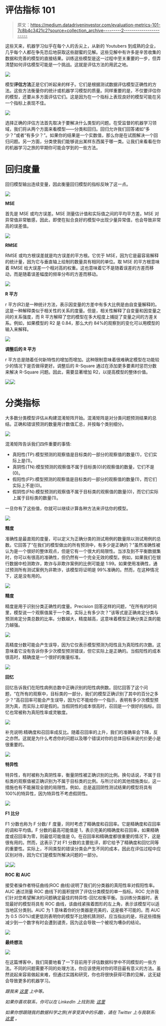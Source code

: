 # 评估指标 101

> 原文：<https://medium.datadriveninvestor.com/evaluation-metrics-101-7c8b4c3421c2?source=collection_archive---------2----------------------->

这些天来，机器学习似乎在每个人的舌尖上，从新的 Youtubers 到成熟的企业，几乎每个人都在争先恐后地获取这些甜蜜的见解。这些见解中有许多是辛苦收集的数据和完善的模型的直接结果。训练这些模型是这一过程中至关重要的一步，但弄清楚如何评估模型可能是一个挑战。这就是评估方法的用武之地。

![](img/47f6dee753260fdc1d686d293e39d96c.png)

模型**评估方法**正是它们听起来的样子。它们是根据测试数据评估模型正确性的方法。这些方法衡量你的统计或机器学习模型的质量。同样重要的是，不仅要评估你的模型，还要从多方面评估它们。这是因为在一个指标上表现良好的模型可能在另一个指标上表现不佳。

![](img/e089ee73ae2dab52b4c803bc34128991.png)

选择正确的评估方法首先取决于要解决什么类型的问题。在受监督的机器学习领域，我们将从两个方面来看模型——分类和回归。回归允许我们回答诸如“多少？”或者“有多少？”。如果你的结果是一个实数值，那么你是在试图解决一个回归问题。另一方面，分类使我们能够说出某样东西属于哪一类。让我们来看看在你的机器学习之旅的早期你可能会学到的一些方法。

# **回归度量**

回归模型输出连续变量，因此衡量回归模型的指标反映了这一点。

![](img/75d11b80c6de87f4fc66ebb0fc91b3ff.png)

**MSE**

首先是 MSE 或均方误差。MSE 测量估计值和实际值之间的平均平方差。MSE 对异常值非常敏感，因此，即使在拟合良好的模型中出现少量异常值，也会导致非常高的误差值。

![](img/d6901da79d2dd007ddd1624d83ada6a3.png)

**RMSE**

RMSE 或均方根误差就是均方误差的平方根。它优于 MSE，因为它是最容易解释的统计量，因为它与垂直轴上绘制的数量具有相同的单位。取 MSE 的平方根意味着 RMSE 给大误差一个相对高的权重。这也意味着它不是随着误差的方差而移动，而是随着误差幅度的频率分布的方差而移动。

![](img/434e2128ed9a12cd752c1b01345e0a98.png)

**R 平方**

r 平方(R2)是一种统计方法，表示因变量的方差中有多大比例是由自变量解释的。这是一种解释类似于相关性的关系的度量。但是，相关性解释了自变量和因变量之间的关系强度，而 R 平方解释了您的模型在多大程度上捕捉了变量之间的方差关系。例如，如果模型的 R2 是 0.84，那么大约 84%的观察到的变化可以用模型的输入来解释。

![](img/4cbc3a5e7ea6b9a251f9f46a91bd724c.png)

**调整后的 R 平方**

r 平方总是随着任何新特性的增加而增加。这种限制意味着很难确定模型在功能较少的情况下是否做得更好。调整后的 R-Square 通过在添加更多要素时惩罚分数来解决 R-Square 问题。因此，需要显著增加 R2，以提高模型的整体价值。

![](img/5ee048fd1ab9cf08ed6c2238a645b2bb.png)![](img/76924229b77e3e66257f2cd9343ee2f4.png)

# **分类指标**

大多数分类模型评估从构建混淆矩阵开始。混淆矩阵是对分类问题预测结果的总结。正确和错误预测的数量用计数值汇总，并按每个类别细分。

![](img/939ad38f3e7d04a7c378e77bb8d5e978.png)

混淆矩阵告诉我们四件重要的事情:

*   真阳性(TP):模型预测的观察值是目标类的一部分的观察值的数量(1)，它们实际上是(1)。
*   真阴性(TN):模型预测的观察值不属于目标类(0)的观察值的数量，它们不是(0)。
*   假阳性(FP):模型预测的观察值是目标类的一部分的观察值的数量(1)，而它们实际上不是(0)。
*   假阴性(FN):模型预测的观察值不属于目标类的观察值的数量(0)，而它们实际上属于目标类的数量(1)。

一旦你有了这些值，你就可以继续计算各种方法来评估你的模型。

![](img/629604a0c50ef26c3effdcda09bb0a7d.png)

**精度**

准确性是最直观的度量，可以定义为正确分类的测试用例的数量除以测试用例的总数。它回答了“在我们的模型做出的所有预测中，有多少是正确的？”虽然准确性被认为是一个很好的整体观点，但是它有一个很大的局限性。当涉及到不平衡数据集时，你可以有很高的准确性，但仍然有一个完全无效的模型。例如，如果我们在银行数据中检测欺诈，欺诈与非欺诈案例的比例可能是 1:99。如果使用准确性，通过预测所有测试案例为非欺诈，该模型将证明是 99%准确的。然而，在这种情况下，这是没有用的。

![](img/4c579615289c73b89d1901b1d73bc65c.png)

**精度**

精度是用于识别分类正确性的度量。Precision 回答这样的问题，“在所有的时间里，模型说一个观察值属于一个类，实际上有多少次？”该等式是正确肯定分类与预测肯定分类总数的比率。分数越大，精度越高，这意味着模型正确分类正类的能力越强。

![](img/a9db637d43e5f0f6a991e2ec623c5d71.png)

高精度分数可能会产生误导，因为它仅表示模型预测为阳性且为真阳性的次数。这意味着它没有告诉你多少次模型预测错误，但它实际上是正确的。当假阳性的成本很高时，精确度是一个很好的衡量标准。

![](img/73f73a8ee752466becdbd0d9cbc2cb22.png)

**回忆**

回忆告诉我们在阳性病例总数中正确识别的阳性病例数。回忆回答了这个问题，“在所有的观察中，目标类的一部分，我们的模型正确识别了其中的百分之多少？”高召回率可能会产生误导，因为它不能给你一个指示，表明有多少次模型预测为真，而实际上却是假的。当假阴性的成本很高时，召回是一个很好的指标。回忆也常被称为真阳性率或灵敏度。

![](img/9eaa73713aea57e29e24bb55802c7906.png)

补充说明:精确度和召回率成反比。随着召回率的上升，我们的准确率会下降，反之亦然。这就是为什么考虑你的问题以及哪个错误对你的总体目标来说代价更小是很重要的。

![](img/bef26247971d87fe58faaef3bbbf81e7.png)

**特异性**

特异性，有时被称为真阴性率，衡量阴性被正确识别的比例。换句话说，不属于目标类的观察值被正确识别为不属于目标类的比例。与所讨论的其他措施类似，这一措施也有不能展现全貌的局限性。例如，总是返回阴性测试结果的模型将具有 100%的特异性，因为特异性不考虑假阴性。

![](img/be15a087545b8f05ea11ebf4d0d85494.png)

**F1 比分**

F1 分数也称为 F 分数/ F 度量，同时考虑了精确度和召回率。它是精确度和召回率的调和平均值。F 分数的最高可能值是 1，表示完美的精确度和召回率，如果精确度或召回率为零，则最低可能值是 0。在召回率和精确度都很重要的情况下，这是很有用的。然而，这表示了对 F1 分数的主要批评，即它给予了精确度和回忆同等的重要性。实际上，不同类型的错误分类会产生不同的成本，因此在评估过程中应区别对待，因为它们是模型所解决问题的一部分。

![](img/d889dc31bc569bf836436e8280365cb3.png)![](img/74bdc55ce4d7cd6d67eb448dd38d67da.png)

**ROC 和 AUC**

接受者操作者特征曲线(ROC 曲线)说明了我们的分类器的真阳性率对假阳性率。AUC 通过测量 ROC 曲线下的面积提供了评估分类模型的单一指标。ROC 允许我们针对您希望解决的问题确定最佳的特异性-回忆权衡平衡。当训练分类器时，表现最好的模型将具有 ROC 曲线，该曲线紧挨着图形的左上角，表示该模型可以适当地区分类别。AUC 为 1 意味着你的分类器是完美的，这是极不可能的。而 AUC 为 0.5 (50%)或更低则表明你的模型不比随机猜测好。应当指出的是，将这些措施减少到一个数字有时会遭到谴责，因为这会导致一个被视为嘈杂的结论。

![](img/b3d03f86a32e68f17543ffc564e06f01.png)

**最终想法**

![](img/dace158dea77d027e9f859d814e3d46a.png)

在这篇博客中，我们简要地看了一下目前用于评估数据科学中不同模型的一些方法。不同的问题需要不同的处理方法，你应该使用对你的项目最有意义的方法。虽然说起来容易做起来难，但通过实践和研究，你也将很快获得可靠的见解，这无疑会导致更多的机器学习。

*跟我来* [*这里*](https://dataonatangent.medium.com/about) *上中等。*

*如果你喜欢联系，你可以在 LinkedIn 上找到我:* [*这里*](https://www.linkedin.com/in/anjcray/)

*如果你想跟随我的数据科学之旅(并享受其中的乐趣)，请在 Twitter 上与我联系:* [*这里*](https://twitter.com/DataOnATangent) *。*